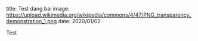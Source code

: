 title: Test dang bai
image: https://upload.wikimedia.org/wikipedia/commons/4/47/PNG_transparency_demonstration_1.png
date: 2020/01/02

Test
